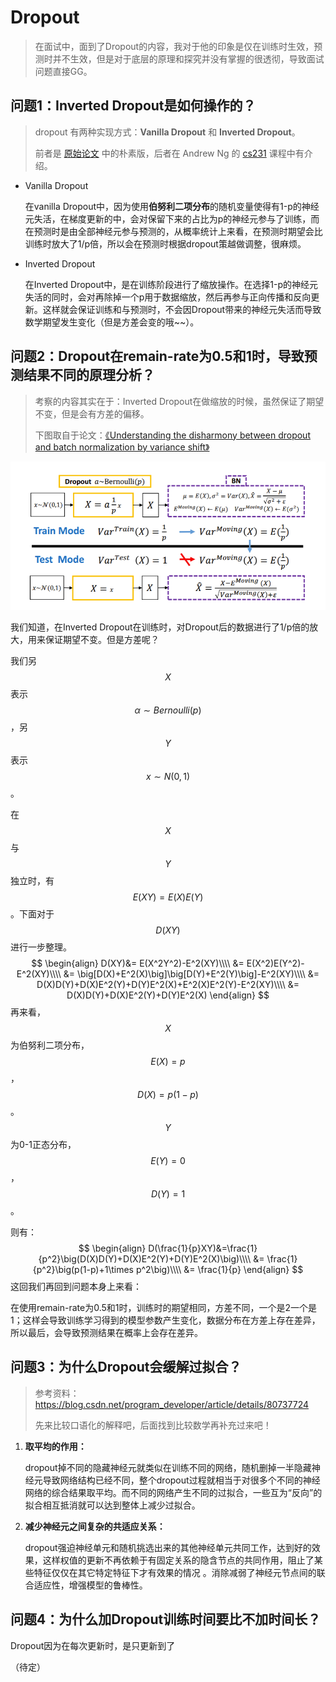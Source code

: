 # Dropout

> 在面试中，面到了Dropout的内容，我对于他的印象是仅在训练时生效，预测时并不生效，但是对于底层的原理和探究并没有掌握的很透彻，导致面试问题直接GG。

## 问题1：Inverted Dropout是如何操作的？

> dropout 有两种实现方式：**Vanilla Dropout** 和 **Inverted Dropout**。
>
> 前者是 [原始论文](https://link.zhihu.com/?target=http%3A//www.cs.toronto.edu/~rsalakhu/papers/srivastava14a.pdf) 中的朴素版，后者在 Andrew Ng 的 [cs231](https://link.zhihu.com/?target=http%3A//cs231n.github.io/neural-networks-2/%23init) 课程中有介绍。

- Vanilla Dropout

  在vanilla Dropout中，因为使用**伯努利二项分布**的随机变量使得有1-p的神经元失活，在梯度更新的中，会对保留下来的占比为p的神经元参与了训练，而在预测时是由全部神经元参与预测的，从概率统计上来看，在预测时期望会比训练时放大了1/p倍，所以会在预测时根据dropout策越做调整，很麻烦。

- Inverted Dropout

  在Inverted Dropout中，是在训练阶段进行了缩放操作。在选择1-p的神经元失活的同时，会对再除掉一个p用于数据缩放，然后再参与正向传播和反向更新。这样就会保证训练和与预测时，不会因Dropout带来的神经元失活而导致数学期望发生变化（但是方差会变的哦~~）。

## 问题2：Dropout在remain-rate为0.5和1时，导致预测结果不同的原理分析？

> 考察的内容其实在于：Inverted Dropout在做缩放的时候，虽然保证了期望不变，但是会有方差的偏移。
>
> 下图取自于论文：[《Understanding the disharmony between dropout and batch normalization by variance shift》](http://openaccess.thecvf.com/content_CVPR_2019/papers/Li_Understanding_the_Disharmony_Between_Dropout_and_Batch_Normalization_by_Variance_CVPR_2019_paper.pdf)

![](https://raw.githubusercontent.com/anxiang1836/FigureBed/master/img/20200322233622.png)

我们知道，在Inverted Dropout在训练时，对Dropout后的数据进行了1/p倍的放大，用来保证期望不变。但是方差呢？

我们另$$X$$表示$$\alpha \sim Bernoulli(p)$$，另$$Y$$表示$$x \sim N(0,1)$$。

在$$X$$与$$Y$$独立时，有$$E(XY)=E(X)E(Y)$$。下面对于$$D(XY)$$进行一步整理。
$$
\begin{align}
D(XY)&= E(X^2Y^2)-E^2(XY)\\\\
		 &= E(X^2)E(Y^2)-E^2(XY)\\\\
		 &= \big[D(X)+E^2(X)\big]\big[D(Y)+E^2(Y)\big]-E^2(XY)\\\\
		 &= D(X)D(Y)+D(X)E^2(Y)+D(Y)E^2(X)+E^2(X)E^2(Y)-E^2(XY)\\\\
		 &= D(X)D(Y)+D(X)E^2(Y)+D(Y)E^2(X)
\end{align}
$$
再来看，$$X$$为伯努利二项分布，$$E(X)=p$$，$$D(X)=p(1-p)$$。$$Y$$为0-1正态分布，$$E(Y)=0$$，$$D(Y)=1$$。

则有：
$$
\begin{align}
D(\frac{1}{p}XY)&=\frac{1}{p^2}\big(D(X)D(Y)+D(X)E^2(Y)+D(Y)E^2(X)\big)\\\\
			&= \frac{1}{p^2}\big(p(1-p)+1\times p^2\big)\\\\
			&= \frac{1}{p}
\end{align}
$$
这回我们再回到问题本身上来看：

在使用remain-rate为0.5和1时，训练时的期望相同，方差不同，一个是2一个是1；这样会导致训练学习得到的模型参数产生变化，数据分布在方差上存在差异，所以最后，会导致预测结果在概率上会存在差异。

## 问题3：为什么Dropout会缓解过拟合？

> 参考资料：https://blog.csdn.net/program_developer/article/details/80737724
>
> 先来比较口语化的解释吧，后面找到比较数学再补充过来吧！

1. **取平均的作用：** 

   dropout掉不同的隐藏神经元就类似在训练不同的网络，随机删掉一半隐藏神经元导致网络结构已经不同，整个dropout过程就相当于对很多个不同的神经网络的综合结果取平均。而不同的网络产生不同的过拟合，一些互为“反向”的拟合相互抵消就可以达到整体上减少过拟合。

2. **减少神经元之间复杂的共适应关系：**

    dropout强迫神经单元和随机挑选出来的其他神经单元共同工作，达到好的效果，这样权值的更新不再依赖于有固定关系的隐含节点的共同作用，阻止了某些特征仅仅在其它特定特征下才有效果的情况 。消除减弱了神经元节点间的联合适应性，增强模型的鲁棒性。

## 问题4：为什么加Dropout训练时间要比不加时间长？

Dropout因为在每次更新时，是只更新到了

（待定）